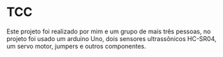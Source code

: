 # TCC
Este projeto foi realizado por mim e um grupo de mais três pessoas, no projeto foi usado um arduino Uno, dois sensores ultrassônicos HC-SR04,  um servo motor, jumpers e outros componentes.
